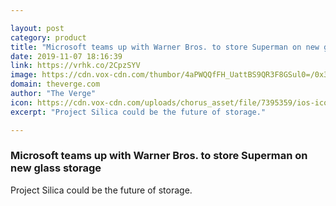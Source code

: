 ```yaml
---

layout: post
category: product
title: "Microsoft teams up with Warner Bros. to store Superman on new glass storage"
date: 2019-11-07 18:16:39
link: https://vrhk.co/2CpzSYV
image: https://cdn.vox-cdn.com/thumbor/4aPWQQfFH_UattBS9QR3F8GSul0=/0x32:848x476/fit-in/1200x630/cdn.vox-cdn.com/uploads/chorus_asset/file/19345036/Rmwv1wJ.png
domain: theverge.com
author: "The Verge"
icon: https://cdn.vox-cdn.com/uploads/chorus_asset/file/7395359/ios-icon.0.png
excerpt: "Project Silica could be the future of storage."

---
```


### Microsoft teams up with Warner Bros. to store Superman on new glass storage

Project Silica could be the future of storage.